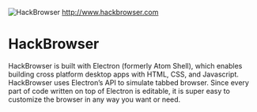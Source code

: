 ![HackBrowser](http://www.hackbrowser.com/images/logo-hackbrowser-github.png "HackBrowser")
http://www.hackbrowser.com

# HackBrowser

HackBrowser is built with Electron (formerly Atom Shell), which enables building cross platform desktop apps with HTML, CSS, and Javascript. HackBrowser uses Electron’s <webview> API to simulate tabbed browser. Since every part of code written on top of Electron is editable, it is super easy to customize the browser in any way you want or need.  
